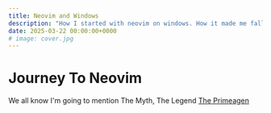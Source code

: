 ```yaml
---
title: Neovim and Windows
description: "How I started with neovim on windows. How it made me fall in love with programming."
date: 2025-03-22 00:00:00+0000
# image: cover.jpg
---
```

# Journey To Neovim
We all know I'm going to mention The Myth, The Legend [The Primeagen](https://youtube.com/@ThePrimeTimeagen)
